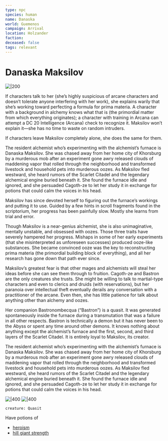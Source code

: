 ```yaml
---
type: npc
species: human
name: Danaska
world: Guemenos
campaign: Arrival
location: Holzander
faction: 
deceased: false
tags: relevant
---
```



# Danaska Maksilov

![|200](https://i.imgur.com/flD3Toy.png)


If characters talk to her (she’s highly suspicious of arcane characters and doesn’t tolerate anyone interfering with her work), she explains warily that she’s working toward perfecting a formula for prima materia. A character with a background in alchemy knows what that is (the primordial matter from which everything originates); a character with training in Arcana can attempt a DC 20 Intelligence (Arcana) check to recognize it. Maksilov won’t explain it—she has no time to waste on random intruders.

If characters leave Maksilov completely alone, she does the same for them.

The resident alchemist who’s experimenting with the alchemist’s furnace is Danaska Maksilov. She was chased away from her home city of Khorsburg by a murderous mob after an experiment gone awry released clouds of maddening vapor that rolled through the neighborhood and transformed livestock and household pets into murderous oozes. As Maksilov fled westward, she heard rumors of the Scarlet Citadel and the legendary alchemical engine buried beneath it. She found the furnace idle and ignored, and she persuaded Cagoth-ze to let her study it in exchange for potions that could calm the voices in his head.

Maksilov has since devoted herself to figuring out the furnace’s workings and putting it to use. Guided by a few hints in scroll fragments found in the scriptorium, her progress has been painfully slow. Mostly she learns from trial and error.

Though Maksilov is a near-genius alchemist, she is also unimaginative, mentally unstable, and obsessed with oozes. Those three traits have severely hampered her progress. Mishaps in some of her early experiments (that she misinterpreted as unforeseen successes) produced ooze-like substances. She became convinced ooze was the key to reconstructing prima materia (the primordial building block of everything), and all her research has gone down that path ever since.

Maksilov’s greatest fear is that other mages and alchemists will steal her ideas before she can see them through to fruition. Cagoth-ze and Bastron are the only creatures she trusts. She might be willing to talk to martial-type characters and even to clerics and druids (with reservations), but her paranoia over intellectual theft eventually derails any conversation with a practitioner of the arcane. Even then, she has little patience for talk about anything other than alchemy and oozes.

Her companion Bastronombecqua (“Bastron”) is a quasit. It was generated spontaneously inside the furnace during a transmutation that was a failure in all other respects. Bastron is technically a demon but it has never been to the Abyss or spent any time around other demons. It knows nothing about anything except the alchemist’s furnace and the first, second, and third layers of the Scarlet Citadel. It is entirely loyal to Maksilov, its creator.

The resident alchemist who’s experimenting with the alchemist’s furnace is Danaska Maksilov. She was chased away from her home city of Khorsburg by a murderous mob after an experiment gone awry released clouds of maddening vapor that rolled through the neighborhood and transformed livestock and household pets into murderous oozes. As Maksilov fled westward, she heard rumors of the Scarlet Citadel and the legendary alchemical engine buried beneath it. She found the furnace idle and ignored, and she persuaded Cagoth-ze to let her study it in exchange for potions that could calm the voices in his head.

![|400](https://i.imgur.com/92YSzyP.png)
![|400](https://i.imgur.com/WjtfVV6.png)

```statblock
creature: Quasit
```

Have potions of 
- [heroism](http://dnd5e.wikidot.com/wondrous-items:potion-of-heroism)
- [hill giant strength](https://www.dndbeyond.com/magic-items/4706-potion-of-hill-giant-strength) 